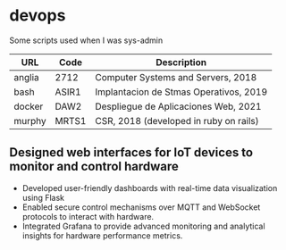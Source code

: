 # devops

Some scripts used when I was sys-admin

| URL | Code | Description |
| --- | ---- | ----------- |
| anglia | 2712 | Computer Systems and Servers, 2018
| bash | ASIR1 | Implantacion de Stmas Operativos, 2019
| docker | DAW2 | Despliegue de Aplicaciones Web, 2021
| murphy | MRTS1 | CSR, 2018 (developed in ruby on rails)

## Designed web interfaces for IoT devices to monitor and control hardware

- Developed user-friendly dashboards with real-time data visualization using Flask
- Enabled secure control mechanisms over MQTT and WebSocket protocols to interact with hardware.
- Integrated Grafana to provide advanced monitoring and analytical insights for hardware performance metrics.

